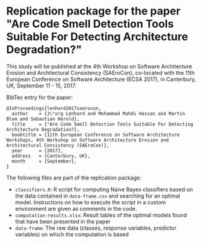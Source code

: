 # Replication package for the paper "Are Code Smell Detection Tools Suitable For Detecting Architecture Degradation?"

This study will be published at the 4th Workshop on Software Architecture Erosion and Architectural Consistency (SAEroCon), co-located with the 11th European Conference on Software Architecture (ECSA 2017), in Canterbury, UK, September 11 - 15, 2017.

BibTex entry for the paper:
```
@InProceedings{lenhard2017saerocon,
  author    = {J\"org Lenhard and Mohammad Mahdi Hassan and Martin Blom and Sebastian Herold},
  title     = {"Are Code Smell Detection Tools Suitable For Detecting Architecture Degradation?},
  booktitle = {11th European Conference on Software Architecture Workshops, 4th Workshop on Software Architecture Erosion and Architectural Consistency (SAEroCon)},
  year      = {2017},
  address   = {Canterbury, UK},
  month     = {September},
}
```

The following files are part of the replication package:
 - `classifiers.R`: R script for computing Naive Bayes classifiers based on the data contained in `data-frame.csv` and searching for an optimal model. Instructions on how to execute the script in a custom environment are given as comments in the code.
 - `computation-results.xlsx`: Result tables of the optimal models found that have been presented in the paper
 - `data-frame`: The raw data (classes, response variables, predictor variables) on which the computation is based

